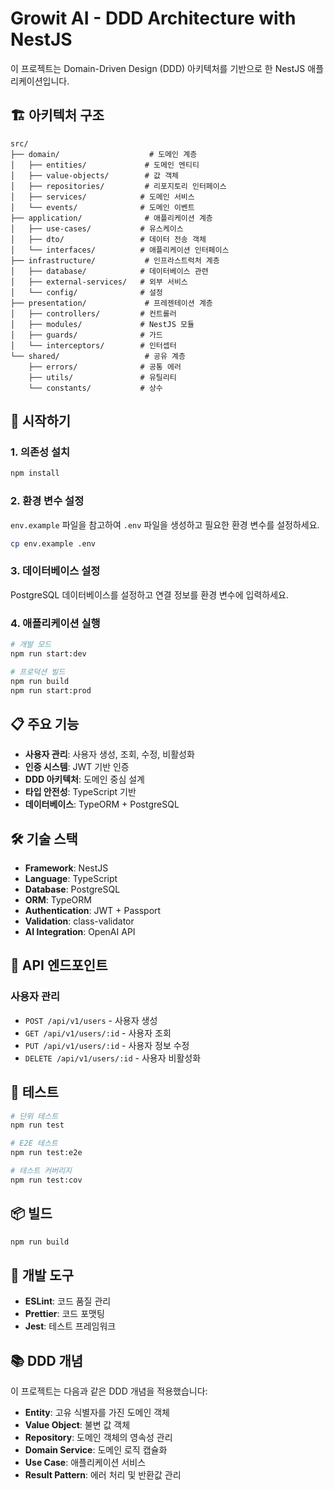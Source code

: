 # Growit AI - DDD Architecture with NestJS

이 프로젝트는 Domain-Driven Design (DDD) 아키텍처를 기반으로 한 NestJS 애플리케이션입니다.

## 🏗️ 아키텍처 구조

```
src/
├── domain/                    # 도메인 계층
│   ├── entities/             # 도메인 엔티티
│   ├── value-objects/        # 값 객체
│   ├── repositories/         # 리포지토리 인터페이스
│   ├── services/            # 도메인 서비스
│   └── events/              # 도메인 이벤트
├── application/              # 애플리케이션 계층
│   ├── use-cases/           # 유스케이스
│   ├── dto/                 # 데이터 전송 객체
│   └── interfaces/          # 애플리케이션 인터페이스
├── infrastructure/           # 인프라스트럭처 계층
│   ├── database/            # 데이터베이스 관련
│   ├── external-services/   # 외부 서비스
│   └── config/              # 설정
├── presentation/             # 프레젠테이션 계층
│   ├── controllers/         # 컨트롤러
│   ├── modules/             # NestJS 모듈
│   ├── guards/              # 가드
│   └── interceptors/        # 인터셉터
└── shared/                   # 공유 계층
    ├── errors/              # 공통 에러
    ├── utils/               # 유틸리티
    └── constants/           # 상수
```

## 🚀 시작하기

### 1. 의존성 설치

```bash
npm install
```

### 2. 환경 변수 설정

`env.example` 파일을 참고하여 `.env` 파일을 생성하고 필요한 환경 변수를 설정하세요.

```bash
cp env.example .env
```

### 3. 데이터베이스 설정

PostgreSQL 데이터베이스를 설정하고 연결 정보를 환경 변수에 입력하세요.

### 4. 애플리케이션 실행

```bash
# 개발 모드
npm run start:dev

# 프로덕션 빌드
npm run build
npm run start:prod
```

## 📋 주요 기능

- **사용자 관리**: 사용자 생성, 조회, 수정, 비활성화
- **인증 시스템**: JWT 기반 인증
- **DDD 아키텍처**: 도메인 중심 설계
- **타입 안전성**: TypeScript 기반
- **데이터베이스**: TypeORM + PostgreSQL

## 🛠️ 기술 스택

- **Framework**: NestJS
- **Language**: TypeScript
- **Database**: PostgreSQL
- **ORM**: TypeORM
- **Authentication**: JWT + Passport
- **Validation**: class-validator
- **AI Integration**: OpenAI API

## 📝 API 엔드포인트

### 사용자 관리

- `POST /api/v1/users` - 사용자 생성
- `GET /api/v1/users/:id` - 사용자 조회
- `PUT /api/v1/users/:id` - 사용자 정보 수정
- `DELETE /api/v1/users/:id` - 사용자 비활성화

## 🧪 테스트

```bash
# 단위 테스트
npm run test

# E2E 테스트
npm run test:e2e

# 테스트 커버리지
npm run test:cov
```

## 📦 빌드

```bash
npm run build
```

## 🔧 개발 도구

- **ESLint**: 코드 품질 관리
- **Prettier**: 코드 포맷팅
- **Jest**: 테스트 프레임워크

## 📚 DDD 개념

이 프로젝트는 다음과 같은 DDD 개념을 적용했습니다:

- **Entity**: 고유 식별자를 가진 도메인 객체
- **Value Object**: 불변 값 객체
- **Repository**: 도메인 객체의 영속성 관리
- **Domain Service**: 도메인 로직 캡슐화
- **Use Case**: 애플리케이션 서비스
- **Result Pattern**: 에러 처리 및 반환값 관리
